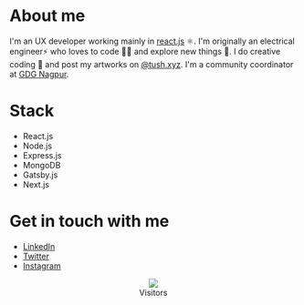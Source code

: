 # About me

I'm an UX developer working mainly in [react.js](https://reactjs.org/) ⚛️. I'm originally an electrical engineer⚡ who loves to code 👨‍💻 and explore new things 👣. I do creative coding 🦄 and post my artworks on [@tush.xyz](https://www.instagram.com/xyz.tush). I'm a community coordinator at [GDG Nagpur](https://twitter.com/GDGNagpur_).

# Stack

- React.js
- Node.js
- Express.js
- MongoDB
- Gatsby.js
- Next.js

# Get in touch with me

- [LinkedIn](https://www.linkedin.com/in/tushar-choudhari/)
- [Twitter](https://twitter.com/xyztush)
- [Instagram](https://www.instagram.com/xyz.tush)


<p align="center">
  <img src="https://profile-counter.glitch.me/chtushar/count.svg" />
  <br/>
  Visitors
</p>
